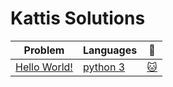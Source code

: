 # Kattis Solutions

| Problem | Languages | :link: |
|-|-|-|
|[Hello World!](https://open.kattis.com/problems/hello)| [python 3](https://github.com/MehrnooshZandi/kattis-solutions/blob/main/python/hello_world!.py)|[:cat:](https://github.com/MehrnooshZandi/kattis-solutions/blob/main/python/hello_world!.py)
